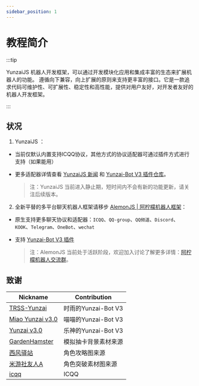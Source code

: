 ```yaml
---
sidebar_position: 1
---
```


# 教程简介

:::tip

YunzaiJS 机器人开发框架，可以通过开发模块化应用和集成丰富的生态来扩展机器人的功能。 遵循向下兼容，向上扩展的原则来支持更丰富的接口。它是一款追求代码可维护性、可扩展性、稳定性和高性能，提供对用户友好，对开发者友好的机器人开发框架。

:::

## 状况

1. YunzaiJS ：

- 当前仅默认内置支持ICQQ协议，其他方式的协议适配器可通过插件方式进行支持（如果能用）
- 更多适配器详情查看 [YunzaiJS 新闻](https://yunzaijs.com/docs/blog/) 和 [Yunzai-Bot V3 插件仓库](https://gitee.com/yhArcadia/Yunzai-Bot-plugins-index)。

  > 注：YunzaiJS 当前进入静止期，短时间内不会有新的功能更新，请关注后续版本。

2. 全新平替的多平台聊天机器人框架请移步 [AlemonJS | 阿柠檬机器人框架](https://alemonjs.com/)：

- 原生支持更多聊天协议和适配器：`ICQQ`、`QQ-group`、`QQ频道`、`Discord`、`KOOK`、`Telegram`、`OneBot`、`wechat`
- 支持 [Yunzai-Bot V3 插件](https://gitee.com/yhArcadia/Yunzai-Bot-plugins-index)

  > 注：AlemonJS 当前处于活跃阶段，欢迎加入讨论了解更多详情：[阿柠檬机器人交流群](https://qm.qq.com/q/Et7Hy8kxGK)。

## 致谢

| Nickname           | Contribution         |
| ------------------ | -------------------- |
| [TRSS-Yunzai]      | 时雨的Yunzai-Bot V3  |
| [Miao Yunzai v3.0] | 喵喵的Yunzai-Bot V3  |
| [Yunzai v3.0]      | 乐神的Yunzai-Bot V3  |
| [GardenHamster]    | 模拟抽卡背景素材来源 |
| [西风驿站]         | 角色攻略图来源       |
| [米游社友人A]      | 角色突破素材图来源   |
| [icqq]             | ICQQ                 |

[TRSS-Yunzai]: https://github.com/TimeRainStarSky/Yunzai
[Miao Yunzai v3.0]: https://github.com/yoimiya-kokomi/Miao-Yunzai
[Yunzai v3.0]: https://gitee.com/le-niao/Yunzai-Bot
[GardenHamster]: https://github.com/GardenHamster/GenshinPray
[西风驿站]: https://bbs.mihoyo.com/ys/collection/839181
[米游社友人A]: https://bbs.mihoyo.com/ys/collection/428421
[icqq]: https://icqq.pages.dev/
